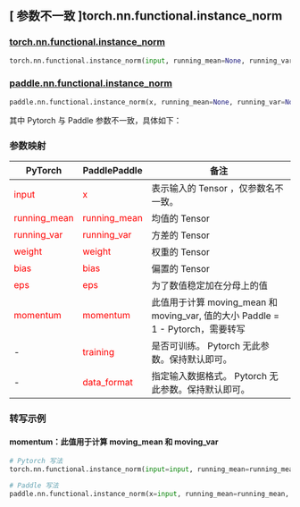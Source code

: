 ## [ 参数不一致 ]torch.nn.functional.instance_norm

### [torch.nn.functional.instance_norm](https://pytorch.org/docs/stable/generated/torch.nn.functional.instance_norm.html#torch.nn.functional.instance_norm)

```python
torch.nn.functional.instance_norm(input, running_mean=None, running_var=None, weight=None, bias=None, use_input_stats=True, momentum=0.1, eps=1e-05)
```

### [paddle.nn.functional.instance_norm](https://www.paddlepaddle.org.cn/documentation/docs/zh/develop/api/paddle/nn/functional/instance_norm_cn.html#instance-norm)
```python
paddle.nn.functional.instance_norm(x, running_mean=None, running_var=None, weight=None, bias=None, training=False, eps=1e-05, momentum=0.9, use_input_stats=True, data_format='NCHW', name=None)
```

其中 Pytorch 与 Paddle 参数不一致，具体如下：
### 参数映射
| PyTorch       | PaddlePaddle | 备注                                                   |
| ------------- | ------------ | ------------------------------------------------------ |
| <font color='red'> input </font> | <font color='red'> x </font> | 表示输入的 Tensor ，仅参数名不一致。  |
| <font color='red'> running_mean </font>   | <font color='red'> running_mean </font>   | 均值的 Tensor               |
| <font color='red'> running_var </font>   | <font color='red'> running_var </font>   | 方差的 Tensor               |
| <font color='red'> weight </font>   | <font color='red'> weight </font>   | 权重的 Tensor               |
| <font color='red'> bias </font>   | <font color='red'> bias </font>   | 偏置的 Tensor               |
| <font color='red'> eps  </font>         |    <font color='red'> eps  </font>         | 为了数值稳定加在分母上的值             |
| <font color='red'> momentum </font>             | <font color='red'> momentum </font>  | 此值用于计算 moving_mean 和 moving_var, 值的大小 Paddle = 1 - Pytorch，需要转写               |
| -           |  <font color='red'> training </font>            | 是否可训练。 Pytorch 无此参数。保持默认即可。 |
| -           |  <font color='red'> data_format </font>            | 指定输入数据格式。 Pytorch 无此参数。保持默认即可。 |


### 转写示例
#### momentum：此值用于计算 moving_mean 和 moving_var
```python
# Pytorch 写法
torch.nn.functional.instance_norm(input=input, running_mean=running_mean, running_var=running_var, momentum=0.1)

# Paddle 写法
paddle.nn.functional.instance_norm(x=input, running_mean=running_mean, running_var=running_var, momentum=0.9)
```
